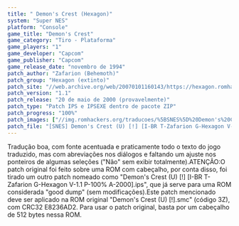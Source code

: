 ```yaml
---
title: " Demon's Crest (Hexagon)"
system: "Super NES"
platform: "Console"
game_title: "Demon's Crest"
game_category: "Tiro - Plataforma"
game_players: "1"
game_developer: "Capcom"
game_publisher: "Capcom"
game_release_date: "novembro de 1994"
patch_author: "Zafarion (Behemoth)"
patch_group: "Hexagon (extinto)"
patch_site: "//web.archive.org/web/20070101160143/https://hexagon.romhack.net// (fora do ar)"
patch_version: "1.1"
patch_release: "20 de maio de 2000 (provavelmente)"
patch_type: "Patch IPS e IPSEXE dentro de pacote ZIP"
patch_progress: "100%"
patch_images: ["//img.romhackers.org/traducoes/%5BSNES%5D%20Demon's%20Crest%20-%20Hexagon%20-%201.png","//img.romhackers.org/traducoes/%5BSNES%5D%20Demon's%20Crest%20-%20Hexagon%20-%202.png","//img.romhackers.org/traducoes/%5BSNES%5D%20Demon's%20Crest%20-%20Hexagon%20-%203.png"]
patch_file: "[SNES] Demon's Crest (U) [!] [I-BR T-Zafarion G-Hexagon V-1.1 P-100% A-2000].zip"
---
```

Tradução boa, com fonte acentuada e praticamente todo o texto do jogo traduzido, mas com abreviações nos diálogos e faltando um ajuste nos ponteiros de algumas seleções ("Não" sem exibir totalmente).ATENÇÃO:O patch original foi feito sobre uma ROM com cabeçalho, por conta disso, foi tirado um outro patch nomeado como "Demon's Crest (U) [!] [I-BR T-Zafarion G-Hexagon V-1.1 P-100% A-2000].ips", que já serve para uma ROM considerada "good dump" (sem modificações).Este patch mencionado deve ser aplicado na ROM original "Demon's Crest (U) [!].smc" (código 3Z), com CRC32 E8236AD2. Para usar o patch original, basta por um cabeçalho de 512 bytes nessa ROM.